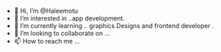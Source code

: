 - 👋 Hi, I’m @Haleemotu
- 👀 I’m interested in ..app development.
- 🌱 I’m currently learning .. graphics Designs and  frontend developer
.
- 💞️ I’m looking to collaborate on ...
- 📫 How to reach me ...

<!---
Haleemotu/Haleemotu is a ✨ special ✨ repository because its `README.md` (this file) appears on your GitHub profile.
You can click the Preview link to take a look at your changes.
--->

